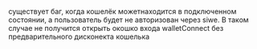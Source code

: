 существует баг, когда кошелёк можетнаходится в подключенном состоянии, 
а пользователь будет не авторизован через siwe. В таком случае не получится открыть
окошко входа walletConnect без предварительного дисконекта кошелька
